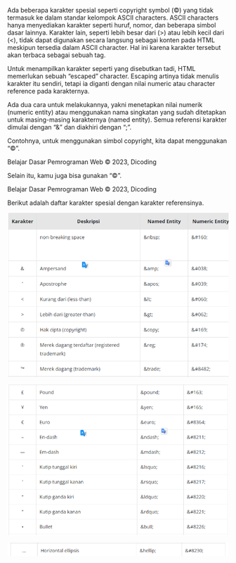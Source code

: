 Ada beberapa karakter spesial seperti copyright symbol (©) yang tidak termasuk ke dalam standar kelompok ASCII characters. ASCII characters hanya menyediakan karakter seperti huruf, nomor, dan beberapa simbol dasar lainnya. Karakter lain, seperti lebih besar dari (>) atau lebih kecil dari (<), tidak dapat digunakan secara langsung sebagai konten pada HTML meskipun tersedia dalam ASCII character. Hal ini karena karakter tersebut akan terbaca sebagai sebuah tag.

Untuk menampilkan karakter seperti yang disebutkan tadi, HTML memerlukan sebuah “escaped” character. Escaping artinya tidak menulis karakter itu sendiri, tetapi ia diganti dengan nilai numeric atau character reference pada karakternya.

Ada dua cara untuk melakukannya, yakni menetapkan nilai numerik (numeric entity) atau menggunakan nama singkatan yang sudah ditetapkan untuk masing-masing karakternya (named entity). Semua referensi karakter dimulai dengan “&” dan diakhiri dengan “;”.

Contohnya, untuk menggunakan simbol copyright, kita dapat menggunakan “&copy;”.

<p>Belajar Dasar Pemrograman Web &copy; 2023, Dicoding</p>
Selain itu, kamu juga bisa gunakan “&#169;”.

<p>Belajar Dasar Pemrograman Web &#169; 2023, Dicoding</p>

Berikut adalah daftar karakter spesial dengan karakter referensinya.

![Alt text](image.png)

![Alt text](image-1.png)

![Alt text](image-2.png)